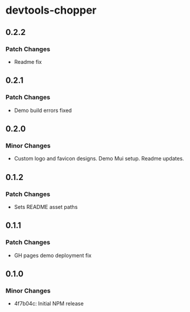 # devtools-chopper

## 0.2.2

### Patch Changes

- Readme fix

## 0.2.1

### Patch Changes

- Demo build errors fixed

## 0.2.0

### Minor Changes

- Custom logo and favicon designs. Demo Mui setup. Readme updates.

## 0.1.2

### Patch Changes

- Sets README asset paths

## 0.1.1

### Patch Changes

- GH pages demo deployment fix

## 0.1.0

### Minor Changes

- 4f7b04c: Initial NPM release
